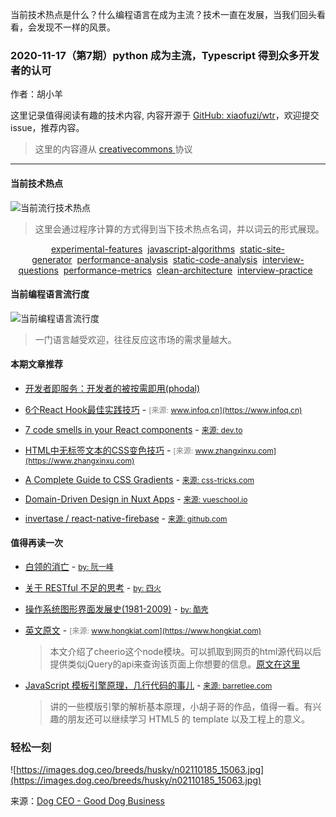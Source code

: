 当前技术热点是什么？什么编程语言在成为主流？技术一直在发展，当我们回头看看，会发现不一样的风景。

  ### 2020-11-17（第7期）python 成为主流，Typescript 得到众多开发者的认可
  
  作者：胡小羊
  
  这里记录值得阅读有趣的技术内容, 内容开源于 [GitHub: xiaofuzi/wtr](https://github.com/xiaofuzi/wtr)，欢迎提交 issue，推荐内容。
  
  > 这里的内容遵从 [creativecommons ](https://creativecommons.org/licenses/by/2.0/legalcode) 协议
  
  <hr>

  
  #### 当前技术热点
![当前流行技术热点](http://hexo-blog.yangxiaofu.com/wtr/assets/hotWords/2020-11-17.png)
> 这里会通过程序计算的方式得到当下技术热点名词，并以词云的形式展现。
<div style='text-align: center'><a _blank='target' href='https://github.com/topics/experimental-features'>experimental-features</a>&nbsp;&nbsp;<a _blank='target' href='https://github.com/topics/javascript-algorithms'>javascript-algorithms</a>&nbsp;&nbsp;<a _blank='target' href='https://github.com/topics/static-site-generator'>static-site-generator</a>&nbsp;&nbsp;<a _blank='target' href='https://github.com/topics/performance-analysis'>performance-analysis</a>&nbsp;&nbsp;<a _blank='target' href='https://github.com/topics/static-code-analysis'>static-code-analysis</a>&nbsp;&nbsp;<a _blank='target' href='https://github.com/topics/interview-questions'>interview-questions</a>&nbsp;&nbsp;<a _blank='target' href='https://github.com/topics/performance-metrics'>performance-metrics</a>&nbsp;&nbsp;<a _blank='target' href='https://github.com/topics/clean-architecture'>clean-architecture</a>&nbsp;&nbsp;<a _blank='target' href='https://github.com/topics/interview-practice'>interview-practice</a>&nbsp;&nbsp;</div>

#### 当前编程语言流行度
![当前编程语言流行度](http://hexo-blog.yangxiaofu.com/wtr/assets/program_lang/2020-11-17.png)
> 一门语言越受欢迎，往往反应这市场的需求量越大。
#### 本期文章推荐
* [开发者即服务：开发者的被按需即用(phodal)](https://mp.weixin.qq.com/s/dwkQ1R2wjVNEZbeMmil-CQ)

* [6个React Hook最佳实践技巧](https://www.infoq.cn/article/d5GrNzA5FhhpIq0WTOWA) - <span style="font-size: 12px;color: gray;">[来源: www.infoq.cn](https://www.infoq.cn)</span>

* [7 code smells in your React components](https://dev.to/awnton/7-code-smells-in-react-components-5f66) - <span style="font-size: 12px;color: gray;">[来源: dev.to](https://dev.to)</span>

* [HTML中无标签文本的CSS变色技巧](https://www.zhangxinxu.com/wordpress/2020/11/html-anonymous-text-color-change/) - <span style="font-size: 12px;color: gray;">[来源: www.zhangxinxu.com](https://www.zhangxinxu.com)</span>

* [A Complete Guide to CSS Gradients](https://css-tricks.com/a-complete-guide-to-css-gradients/) - <span style="font-size: 12px;color: gray;">[来源: css-tricks.com](https://css-tricks.com)</span>

* [Domain-Driven Design in Nuxt Apps](https://vueschool.io/articles/vuejs-tutorials/domain-driven-design-in-nuxt-apps/) - <span style="font-size: 12px;color: gray;">[来源: vueschool.io](https://vueschool.io)</span>

* [ invertase / react-native-firebase](https://github.com/invertase/react-native-firebase) - <span style="font-size: 12px;color: gray;">[来源: github.com](https://github.com)</span>


#### 值得再读一次
* [白领的消亡](http://www.ruanyifeng.com/blog/2016/01/white-collar.html) - <span style="font-size: 12px;color: gray;">[by: 阮一峰](https://www.ruanyifeng.com)</span>
    
* [关于 RESTful 不足的思考](https://www.raychase.net/4822) - <span style="font-size: 12px;color: gray;">[by: 四火](https://www.raychase.net)</span>
    
* [操作系统图形界面发展史(1981-2009)](https://coolshell.cn/articles/105.html) - <span style="font-size: 12px;color: gray;">[by: 酷壳](https://coolshell.cn)</span>
    
* [英文原文](http://www.hongkiat.com/blog/pseudo-element-before-after/) - <span style="font-size: 12px;color: gray;">[来源: www.hongkiat.com](https://www.hongkiat.com)</span>
    > 本文介绍了cheerio这个node模块。可以抓取到网页的html源代码以后提供类似jQuery的api来查询该页面上你想要的信息。<a href="http://www.storminthecastle.com/2013/08/25/use-node-js-to-extract-data-from-the-web-for-fun-and-profit/" target="_blank">原文在这里</a>
* [JavaScript 模板引擎原理，几行代码的事儿](http://barretlee.com/blog/2013/12/03/cb-principle-of-javascript-template/) - <span style="font-size: 12px;color: gray;">[来源: barretlee.com](https://barretlee.com)</span>
    > 讲的一些模版引擎的解析基本原理，小胡子哥的作品，值得一看。有兴趣的朋友还可以继续学习 HTML5 的 template 以及工程上的意义。
### 轻松一刻
![https://images.dog.ceo/breeds/husky/n02110185_15063.jpg](https://images.dog.ceo/breeds/husky/n02110185_15063.jpg)

来源：[Dog CEO - Good Dog Business](https://dog.ceo/)
    
